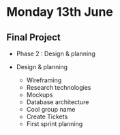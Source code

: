 # Monday 13th June

## Final Project  
+ Phase 2 : Design & planning

+ Design & planning 
  + Wireframing
  + Research technologies
  + Mockups 
  + Database architecture
  + Cool group name
  + Create Tickets 
  + First sprint planning
